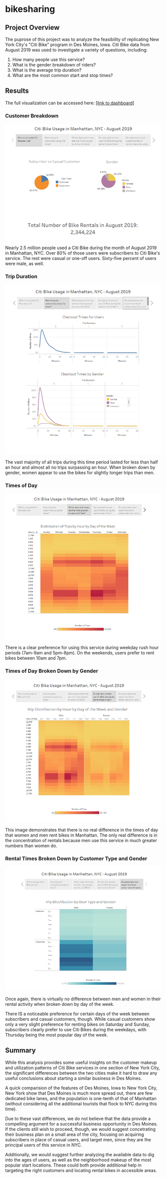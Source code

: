 # bikesharing

## Project Overview

The puprose of this project was to analyze the feasibility of replicating New York City's "Citi Bike" program in Des Moines, Iowa. Citi Bike data from August 2019 was used to investigate a variety of questions, including:

1) How many people use this service?
2) What is the gender breakdown of riders?
3) What is the average trip duration?
4) What are the most common start and stop times?

## Results
The full visualization can be accessed here: 
[[link to dashboard]](https://public.tableau.com/views/Book1_16486778982980/Story1?:language=en-US&:display_count=n&:origin=viz_share_link)

### Customer Breakdown
![Customers](images/Customers.png)

Nearly 2.5 million people used a Citi Bike during the month of August 2019 in Manhattan, NYC. Over 80% of those users were subscribers to Citi Bike's service. The rest were casual or one-off users. Sixty-five percent of users were male, as well. 


### Trip Duration
![Trip Duration](images/Duration.png)

The vast majority of all trips during this time period lasted for less than half an hour and almost all no trips surpassing an hour. When broken down by gender, women appear to use the bikes for slightly longer trips than men. 


### Times of Day
![Hour Distribution](images/Hour_Distribution.png)

There is a clear preference for using this service during weekday rush hour periods (7am-9am and 5pm-8pm). On the weekends, users prefer to rent bikes between 10am and 7pm. 

### Times of Day Broken Down by Gender
![Distribution by Hour and Gender](images/Hour_Distribution_Gender.png)

This image demonstrates that there is no real difference in the times of day that women and men rent bikes in Manhattan. The only real difference is in the concentration of rentals because men use this service in much greater numbers than women do.

### Rental Times Broken Down by Customer Type and Gender
![Customer and Gender](images/Hour_by_C_n_G.png)

Once again, there is virtually no difference between men and women in their rental activity when broken down by day of the week. 

There IS a noticeable preference for certain days of the week between subscribers and casual customers, though. While casual customers show only a very slight preference for renting bikes on Saturday and Sunday, subscribers clearly prefer to use Citi Bikes during the weekdays, with Thursday being the most popular day of the week. 

## Summary   

While this analysis provides some useful insights on the customer makeup and utilization patterns of Citi Bike services in one section of New York City, the significant differences between the two cities make it hard to draw any useful conclusions about starting a similar business in Des Moines.

A quick comparision of the features of Des Moines, Iowa to New York City, New York show that Des Moines is much more spread out, there are few dedicated bike lanes, and the population is one-tenth of that of Manhattan (without considering all the additional tourists that flock to NYC during this time). 

Due to these vast differences, we do not believe that the data provide a compelling argument for a successful business opportunity in Des Moines. If the clients still wish to proceed, though, we would suggest concetrating their business plan on a small area of the city, focusing on acquiring subscribers in place of casual users, and target men, since they are the principal users of this service in NYC.

Additionally, we would suggest further analyzing the available data to dig into the ages of users, as well as the neighborhood makeup of the most popular start locations. These could both provide additional help in targeting the right customers and locating rental bikes in accessible areas. 
